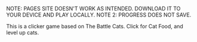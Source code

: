 NOTE: PAGES SITE DOESN'T WORK AS INTENDED. DOWNLOAD IT TO YOUR DEVICE AND PLAY LOCALLY.
NOTE 2: PROGRESS DOES NOT SAVE.

This is a clicker game based on The Battle Cats. Click for Cat Food, and level up cats.
